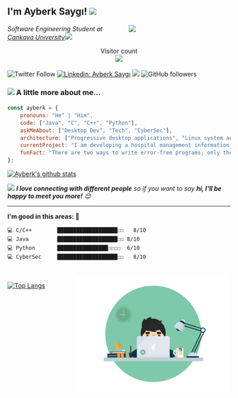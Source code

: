 <h2>I'm Ayberk Saygı! <img src="https://media.giphy.com/media/12oufCB0MyZ1Go/giphy.gif" width="50"></h2>
<img align='right' src="https://media.giphy.com/media/M9gbBd9nbDrOTu1Mqx/giphy.gif" width="230">
<p><em>Software Engineering Student at <a href="https://www.cankaya.edu.tr/">Çankaya University</a><img src="https://media.giphy.com/media/WUlplcMpOCEmTGBtBW/giphy.gif" width="30"> 
</em></p>

<p align="center"> 
  Visitor count<br>
  <img src="https://profile-counter.glitch.me/rootroxox/count.svg" />
</p>

![Twitter Follow](https://img.shields.io/twitter/follow/ayberk_saygi?label=Follow)
[![Linkedin: Ayberk Saygı](https://img.shields.io/badge/-ayberk-blue?style=flat-square&logo=Linkedin&logoColor=white&link=https://www.linkedin.com/in/ayberk-saygı-0640811a4/)](https://www.linkedin.com/in/ayberk-saygı-0640811a4/)
[![](https://img.shields.io/badge/Gmail-ayberk2574@gmail.com-red)](mailto:ayberk2574@gmail.com)
![GitHub followers](https://img.shields.io/github/followers/rootroxox?label=Follow&style=social)


### <img src="https://media.giphy.com/media/VgCDAzcKvsR6OM0uWg/giphy.gif" width="50"> A little more about me...  

```javascript
const ayberk = {
    pronouns: "He" | "Him",
    code: ["Java", "C", "C++", "Python"],
    askMeAbout: ["Desktop Dev", "Tech", "CyberSec"],
    architecture: ["Progressive desktop applications", "Linux system administration"],
    currentProject: "I am developing a hospital management information system using Java and MariaDB",
    funFact: "There are two ways to write error-free programs; only the third one works"
};
```

[![Ayberk's github stats](https://github-readme-stats.vercel.app/api?username=rootroxox&show_icons=true&theme=merko&hide=["contribs","issues"])](https://github.com/rootroxox)

<img src="https://media.giphy.com/media/LnQjpWaON8nhr21vNW/giphy.gif" width="60"> <em><b>I love connecting with different people</b> so if you want to say <b>hi, I'll be happy to meet you more!</b> 😊</em>

---
<!--START_SECTION:waka-->
**I'm good in this areas: 🐤** 

```text
💻 C/C++        ███████████████████☐☐   8/10 
💻 Java         ███████████████████☐☐ 8/10 
💻 Python       ████████████████☐☐☐☐  6/10 
💻 CyberSec     ███████████████████☐☐   8/10

```

<br/>

<img src="https://github.com/nirala69/nirala69/blob/master/70804f7e25b11f29db904f2fa7b4cd9d.gif" width="350" align='right'>

[![Top Langs](https://github-readme-stats.vercel.app/api/top-langs/?username=rootroxox&langs_count=5)](https://github.com/rootroxox/github-readme-stats)

<br><br>

<!--END_SECTION:waka-->

